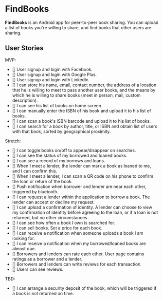 # FindBooks

**FindBooks** is an Android app for peer-to-peer book sharing. You can upload a list of books you're willing to share, and find books that other users are sharing.

## User Stories
MVP:
- [] User signup and login with Facebook.
- [] User signup and login with Google Plus.
- [] User signup and login with LinkedIn.
- [] I can store his name, email, contact number, the address of a location that he is willing to meet to pass another user books, and the means by which he is willing to share books (meet in person, mail, custom description).
- [] I can see his list of books on home screen.
- [] I can manually enter the ISBN of his book and upload it to his list of books.
- [] I can scan a book's ISBN barcode and upload it to his list of books.
- [] I can search for a book by author, title, or ISBN and obtain list of users with that book, sorted by geographical proximity.

Stretch:
- [] I can toggle books on/off to appear/disappear on searches.
- [] I can see the status of my borrowed and loaned books.
- [] I can see a record of my borrows and loans.
- [] When I meet a lender, the lender can mark a book as loaned to me, and I can confirm this.
- [] When I meet a lender, I can scan a QR code on his phone to confirm the loan or return of the book.
- [] Push notification when borrower and lender are near each other, triggered by bluetooth.
- [] I can request a lender within the application to borrow a book. The lender can accept or decline my request.
- [] I can upload a confirmation of identity. A lender can choose to view my confirmation of identity before agreeing to the loan, or if a loan is not returned, but no other circumstances..
- [] I can see how often a book I own is searched for.
- [] I can sell books. Set a price for each book.
- [] I can receive a notification when someone uploads a book I am looking for.
- [] I can receive a notification when my borrowed/loaned books are almost due.
- [] Borrowers and lenders can rate each other. User page contains ratings as a borrower and a lender.
- [] Borrowers and lenders can write reviews for each transaction.
- [] Users can see reviews.

TBD:
- [] I can arrange a security deposit of the book, which will be triggered if a book is not returned on time.
